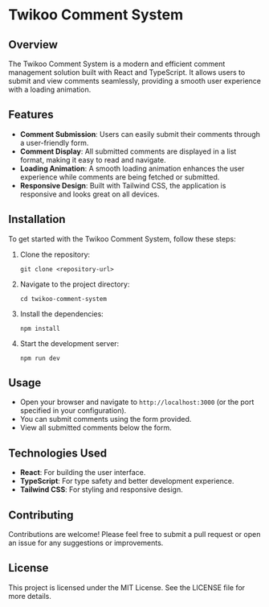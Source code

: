 # Twikoo Comment System

## Overview
The Twikoo Comment System is a modern and efficient comment management solution built with React and TypeScript. It allows users to submit and view comments seamlessly, providing a smooth user experience with a loading animation.

## Features
- **Comment Submission**: Users can easily submit their comments through a user-friendly form.
- **Comment Display**: All submitted comments are displayed in a list format, making it easy to read and navigate.
- **Loading Animation**: A smooth loading animation enhances the user experience while comments are being fetched or submitted.
- **Responsive Design**: Built with Tailwind CSS, the application is responsive and looks great on all devices.

## Installation
To get started with the Twikoo Comment System, follow these steps:

1. Clone the repository:
   ```
   git clone <repository-url>
   ```

2. Navigate to the project directory:
   ```
   cd twikoo-comment-system
   ```

3. Install the dependencies:
   ```
   npm install
   ```

4. Start the development server:
   ```
   npm run dev
   ```

## Usage
- Open your browser and navigate to `http://localhost:3000` (or the port specified in your configuration).
- You can submit comments using the form provided.
- View all submitted comments below the form.

## Technologies Used
- **React**: For building the user interface.
- **TypeScript**: For type safety and better development experience.
- **Tailwind CSS**: For styling and responsive design.

## Contributing
Contributions are welcome! Please feel free to submit a pull request or open an issue for any suggestions or improvements.

## License
This project is licensed under the MIT License. See the LICENSE file for more details.